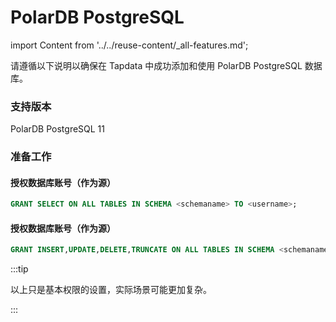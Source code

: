 # PolarDB PostgreSQL
import Content from '../../reuse-content/_all-features.md';

<Content />

请遵循以下说明以确保在 Tapdata 中成功添加和使用 PolarDB PostgreSQL 数据库。

### 支持版本

PolarDB PostgreSQL 11

### 准备工作

#### 授权数据库账号（作为源）

```sql
GRANT SELECT ON ALL TABLES IN SCHEMA <schemaname> TO <username>;
```

#### 授权数据库账号（作为源）

```sql
GRANT INSERT,UPDATE,DELETE,TRUNCATE ON ALL TABLES IN SCHEMA <schemaname> TO <username>;
```



:::tip

以上只是基本权限的设置，实际场景可能更加复杂。

:::
